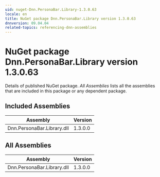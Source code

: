 ```yaml
---
uid: nuget-Dnn.PersonaBar.Library-1.3.0.63
locale: en
title: NuGet package Dnn.PersonaBar.Library version 1.3.0.63
dnnversion: 09.04.04
related-topics: referencing-dnn-assemblies
---
```


# NuGet package Dnn.PersonaBar.Library version 1.3.0.63
Details of published NuGet package.
*All Assemblies* lists all the assemblies that are included in this package or any dependent package.

## Included Assemblies

|Assembly|Version|
|---|---|
|Dnn.PersonaBar.Library.dll|1.3.0.0|

## All Assemblies

|Assembly|Version|
|---|---|
|Dnn.PersonaBar.Library.dll|1.3.0.0|

